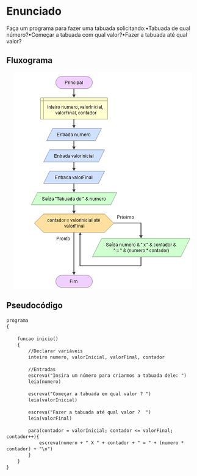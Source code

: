 # Enunciado
Faça um programa para fazer uma tabuada solicitando:•Tabuada de qual número?•Começar a tabuada com qual valor?•Fazer a tabuada até qual valor?

## Fluxograma
<div align="center"><img src="./capture.png"></div>

## Pseudocódigo
```
programa
{
	
	funcao inicio()
	{
		//Declarar variáveis
		inteiro numero, valorInicial, valorFinal, contador
		
		//Entradas
		escreva("Insira um número para criarmos a tabuada dele: ")
		leia(numero)
		
		escreva("Começar a tabuada em qual valor ? ")
		leia(valorInicial)
		
		escreva("Fazer a tabuada até qual valor ?  ")
		leia(valorFinal)
		
		para(contador = valorInicial; contador <= valorFinal; contador++){
			escreva(numero + " X " + contador + " = " + (numero * contador) + "\n")
		}
	}
}
```

